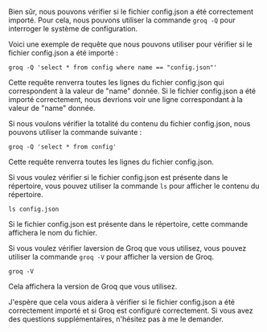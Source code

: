 Bien sûr, nous pouvons vérifier si le fichier config.json a été correctement importé. Pour cela, nous pouvons utiliser la commande `groq -Q` pour interroger le système de configuration.

Voici une exemple de requête que nous pouvons utiliser pour vérifier si le fichier config.json a été importé :
```
groq -Q 'select * from config where name == "config.json"'
```
Cette requête renverra toutes les lignes du fichier config.json qui correspondent à la valeur de "name" donnée. Si le fichier config.json a été importé correctement, nous devrions voir une ligne correspondant à la valeur de "name" donnée.

Si nous voulons vérifier la totalité du contenu du fichier config.json, nous pouvons utiliser la commande suivante :
```
groq -Q 'select * from config'
```
Cette requête renverra toutes les lignes du fichier config.json.

Si vous voulez vérifier si le fichier config.json est présente dans le répertoire, vous pouvez utiliser la commande `ls` pour afficher le contenu du répertoire.
```
ls config.json
```
Si le fichier config.json est présente dans le répertoire, cette commande affichera le nom du fichier.

Si vous voulez vérifier laversion de Groq que vous utilisez, vous pouvez utiliser la commande `groq -V` pour afficher la version de Groq.
```
groq -V
```
Cela affichera la version de Groq que vous utilisez.

J'espère que cela vous aidera à vérifier si le fichier config.json a été correctement importé et si Groq est configuré correctement. Si vous avez des questions supplémentaires, n'hésitez pas à me le demander.